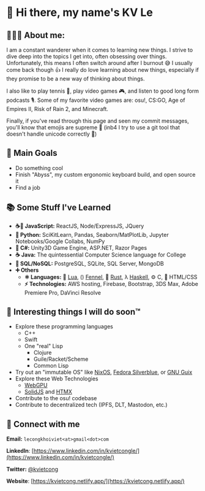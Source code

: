 # 👋 Hi there, my name's KV Le

## 👨🏻‍💻 About me:
I am a constant wanderer when it comes to learning new things. I strive to dive deep into the topics I get into, often obsessing over things. Unfortunately, this means I often switch around after I burnout 😅 I usually come back though 👍 I really do love learning about new things, especially if they promise to be a new way of thinking about things.

I also like to play tennis 🎾, play video games 🎮, and listen to good long form podcasts 🎙. Some of my favorite video games are: osu!, CS:GO, Age of Empires II, Risk of Rain 2, and Minecraft.

Finally, if you've read through this page and seen my commit messages, you'll know that emojis are supreme 💯 (inb4 I try to use a git tool that doesn't handle unicode correctly 🤣)

## 🥇 Main Goals
- Do something cool
- Finish "Abyss", my custom ergonomic keyboard build, and open source it
- Find a job

## 📚 Some Stuff I've Learned
- **☕📜 JavaScript:** ReactJS, Node/ExpressJS, JQuery
- **🐍 Python:** SciKitLearn, Pandas, Seaborn/MatPlotLib, 
  Jupyter Notebooks/Google Collabs, NumPy
- **🎼 C#:** Unity3D Game Engine, ASP.NET, Razor Pages
- **☕ Java:** The quintessential Computer Science language for College
- **💾 SQL/NoSQL:** PostgreSQL, SQLite, SQL Server, MongoDB
- **➕ Others**
  - **⚛ Languages:** 🌙 [Lua](https://www.lua.org/), \(\) [Fennel](https://fennel-lang.org/), 🦀 [Rust](https://www.rust-lang.org/), λ [Haskell](https://www.haskell.org/), ⚙️ C, 🎨 HTML/CSS
  - **⚡ Technologies:** AWS hosting, Firebase, Bootstrap, 3DS Max,
Adobe Premiere Pro, DaVinci Resolve

## 📅 Interesting things I will do soon:tm:
- Explore these programming languages
  - C++
  - Swift
  - One "real" Lisp
    - Clojure
    - Guile/Racket/Scheme
    - Common Lisp
- Try out an "immutable OS" like [NixOS](https://nixos.org/), [Fedora Silverblue](https://silverblue.fedoraproject.org/), or [GNU Guix](https://guix.gnu.org/)
- Explore these Web Technologies
  - [WebGPU](https://developer.chrome.com/docs/web-platform/webgpu/)
  - [SolidJS](https://www.solidjs.com/) and [HTMX](https://htmx.org/)
- Contribute to the osu! codebase
- Contribute to decentralized tech (IPFS, DLT, Mastodon, etc.)

## 🔌 Connect with me
**Email:** `lecongkhoiviet<at>gmail<dot>com`

**LinkedIn**:
[https://www.linkedin.com/in/kvietcongle/](https://www.linkedin.com/in/kvietcongle/)

**Twitter:** [@kvietcong](https://twitter.com/kvietcong)

**Website**: [https://kvietcong.netlify.app/](https://kvietcong.netlify.app/)
